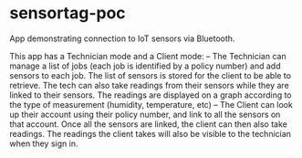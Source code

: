 # sensortag-poc
App demonstrating connection to IoT sensors via Bluetooth.

This app has a Technician mode and a Client mode:
– The Technician can manage a list of jobs (each job is identified by a policy number) and add sensors to each job. The list of sensors is stored for the client to be able to retrieve. The tech can also take readings from their sensors while they are linked to their sensors. The readings are displayed on a graph according to the type of measurement (humidity, temperature, etc)
– The Client can look up their account using their policy number, and link to all the sensors on that account. Once all the sensors are linked, the client can then also take readings. The readings the client takes will also be visible to the technician when they sign in.
